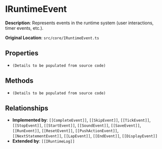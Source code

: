 # IRuntimeEvent

**Description**: Represents events in the runtime system (user interactions, timer events, etc.).

**Original Location**: `src/core/IRuntimeEvent.ts`

## Properties

*   `(Details to be populated from source code)`

## Methods

*   `(Details to be populated from source code)`

## Relationships
*   **Implemented by**: `[[CompleteEvent]]`, `[[SkipEvent]]`, `[[TickEvent]]`, `[[StopEvent]]`, `[[StartEvent]]`, `[[SoundEvent]]`, `[[SaveEvent]]`, `[[RunEvent]]`, `[[ResetEvent]]`, `[[PushActionEvent]]`, `[[NextStatementEvent]]`, `[[LapEvent]]`, `[[EndEvent]]`, `[[DisplayEvent]]`
*   **Extended by**: `[[IRuntimeLog]]`